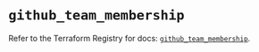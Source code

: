 # `github_team_membership`

Refer to the Terraform Registry for docs: [`github_team_membership`](https://registry.terraform.io/providers/integrations/github/6.0.0/docs/resources/team_membership).
